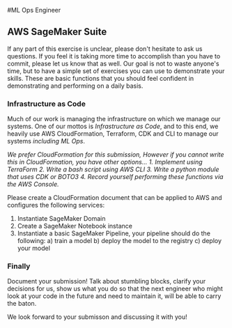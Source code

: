 #ML Ops Engineer

## AWS SageMaker Suite

If any part of this exercise is unclear, please don't hesitate to ask us questions. If you feel it is taking more time to accomplish than you have to commit, please let us know that as well. Our goal is not to waste anyone's time, but to have a simple set of exercises you can use to demonstrate your skills. These are basic functions that you should feel confident in demonstrating and performing on a daily basis.

### Infrastructure as Code ###

Much of our work is managing the infrastructure on which we manage our systems.  One of our mottos is *Infrastructure as Code*, and to this end, we heavily use AWS CloudFormation, Terraform, CDK and CLI to manage our systems _including ML Ops_.   

_We prefer CloudFormation for this submission, However if you cannot write this in CloudFormation, you have other options..._
_1. Implement using TerraForm_
_2. Write a bash script using AWS CLI_
_3. Write a python module that uses CDK or BOTO3_
_4. Record yourself performing these functions via the AWS Console._

Please create a CloudFormation document that can be applied to AWS and configures the following services:
1) Instantiate SageMaker Domain
2) Create a SageMaker Notebook instance
3) Instantiate a basic SageMaker Pipeline, your pipeline should do the following:
   a) train a model
   b) deploy the model to the registry
   c) deploy your model

### Finally ###

Document your submission!   Talk about stumbling blocks, clarify your decisions for us, show us what you do so that the next engineer who might look at your code in the future and need to maintain it, will be able to carry the baton.

We look forward to your submisson and discussing it with you!
